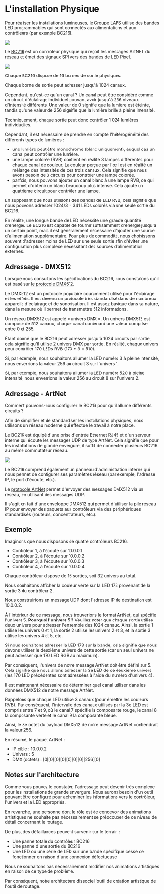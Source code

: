 # L'installation Physique

Pour réaliser les installations lumineuses, le Groupe LAPS utilise des bandes LED programmables qui sont connectés aux alimentations et aux contrôleurs (par exemple BC216).

![](../../img/ledstrip.png)

Le [BC216](https://www.rose-lighting.com/products/ethernet-spi-dmx-pixel-light-controller-bc216/) est un contrôleur physique qui reçoit les messages ArtNET du réseau et émet des signaux SPI vers des bandes de LED Pixel.

![](../../img/bc216-schema.jpg)

Chaque BC216 dispose de 16 bornes de sortie physiques. 

Chaque borne de sortie peut adresser jusqu'à 1024 canaux.

Cependant, qu'est-ce qu'un canal ? Un canal peut être considéré comme un circuit d'éclairage individuel pouvant avoir jusqu'à 256 niveaux d'intensité différents. Une valeur de 0 signifie que la lumière est éteinte, tandis qu'une valeur de 256 signifie que la lumière brille à pleine intensité.


Techniquement, chaque sortie peut donc contrôler 1 024 lumières individuelles.

Cependant, il est nécessaire de prendre en compte l'hétérogénéité des différents types de lumières :
- une lumière peut être monochrome (blanc uniquement), auquel cas un canal peut contrôler une lumière.
- une lampe colorée (RVB) contient en réalité 3 lampes différentes pour chaque canal de couleur. La couleur perçue par l'œil est en réalité un mélange des intensités de ces trois canaux. Cela signifie que nous avons besoin de 3 circuits pour contrôler une lampe colorée.
- parfois, nous pouvons ajouter un canal blanc à une lampe RVB, ce qui permet d'obtenir un blanc beaucoup plus intense. Cela ajoute un quatrième circuit pour contrôler une lampe.

En supposant que nous utilisons des bandes de LED RVB, cela signifie que nous pouvons adresser 1024/3 = 341 LEDs colorés via une seule sortie du BC216.

En réalité, une longue bande de LED nécessite une grande quantité d'énergie. Le BC216 est capable de fournir suffisamment d'énergie jusqu'à un certain point, mais il est généralement nécessaire d'ajouter une source d'alimentation supplémentaire. Pour plus de commodité, nous choisissons souvent d'adresser moins de LED sur une seule sortie afin d'éviter une configuration plus complexe nécessitant des sources d'alimentation externes. 

## Adressage - DMX512

Lorsque nous consultons les spécifications du BC216, nous constatons qu'il est basé sur [le protocole DMX512](https://en.wikipedia.org/wiki/DMX512).

Le DMX512 est un protocole populaire couramment utilisé pour l'éclairage et les effets. Il est devenu un protocole très standardisé dans de nombreux appareils d'éclairage et de sonorisation. Il est assez basique dans sa nature, dans la mesure où il permet de transmettre 512 informations.

Un réseau DMX512 est appelé « univers DMX ». Un univers DMX512 est composé de 512 canaux, chaque canal contenant une valeur comprise entre 0 et 255.

Étant donné que le BC216 peut adresser jusqu'à 1024 circuits par sortie, cela signifie qu'il utilise 2 univers DMX par sortie. En réalité, chaque univers peut contrôler 170 LEDs RVB (170 * 3 = 510).

Si, par exemple, nous souhaitons allumer la LED numéro 3 à pleine intensité, nous enverrions la valeur 256 au circuit 3 sur l'univers 1.

Si, par exemple, nous souhaitons allumer la LED numéro 520 à pleine intensité, nous enverrions la valeur 256 au circuit 8 sur l'univers 2.

## Adressage - ArtNet

Comment pouvons-nous configurer le BC216 pour qu'il allume différents circuits ?

Afin de simplifier et de standardiser les installations physiques, nous utilisons un réseau moderne qui effectue le travail à notre place.

Le BC216 est équipé d'une prise d'entrée Ethernet RJ45 et d'un serveur interne qui écoute les messages UDP de type ArtNet. Cela signifie que pour les installations de grande envergure, il suffit de connecter plusieurs BC216 au même commutateur réseau.

![](../../img/physical-network.png)

Le BC216 comprend également un panneau d'administration interne qui nous permet de configurer ses paramètres réseau (par exemple, l'adresse IP, le port d'écoute, etc.).

Le [protocole ArtNet](https://en.wikipedia.org/wiki/Art-Net) permet d'envoyer des messages DMX512 via un réseau, en utilisant des messages UDP.

Il s'agit en fait d'une enveloppe DMX512 qui permet d'utiliser la pile réseau IP pour envoyer des paquets aux contrôleurs via des périphériques standardisés (routeurs, concentrateurs, etc.).

## Exemple

Imaginons que nous disposons de quatre contrôleurs BC216.

- Contrôleur 1, à l'écoute sur 10.0.0.1
- Contrôleur 2, à l'écoute sur 10.0.0.2
- Contrôleur 3, à l'écoute sur 10.0.0.3
- Contrôleur 4, à l'écoute sur 10.0.0.4

Chaque contrôleur dispose de 16 sorties, soit 32 univers au total.

Nous souhaitons afficher la couleur verte sur la LED 173 provenant de la sortie 3 du contrôleur 2.

Nous construirions un message UDP dont l'adresse IP de destination est 10.0.0.2. 

À l'intérieur de ce message, nous trouverions le format ArtNet, qui spécifie l'univers 5. **Pourquoi l'univers 5 ?** Veuillez noter que chaque sortie utilise deux univers pour adresser l'ensemble des 1024 canaux. Ainsi, la sortie 1 utilise les univers 0 et 1, la sortie 2 utilise les univers 2 et 3, et la sortie 3 utilise les univers 4 et 5, etc.

Si nous souhaitons adresser la LED 173 sur la bande, cela signifie que nous devons utiliser le deuxième univers de cette sortie (car un seul univers ne peut adresser que 170 LED RGB au maximum).

Par conséquent, l'univers de notre message ArtNet doit être défini sur 5. Cela signifie que nous allons adresser la 3e LED de ce deuxième univers (les 170 LED précédentes sont adressées à l'aide du numéro d'univers 4).

Il est maintenant nécessaire de déterminer quel canal utiliser dans les données DMX512 de notre message ArtNet.

Rappelons que chaque LED utilise 3 canaux (pour émettre les couleurs RVB). Par conséquent, l'intervalle des canaux utilisés par la 3e LED est compris entre 7 et 9, où le canal 7 spécifie la composante rouge, le canal 8 la composante verte et le canal 9 la composante bleue.

Ainsi, le 8e octet du payload DMX512 de notre message ArtNet contiendrait la valeur 256.

En résumé, le paquet ArtNet :

- IP cible : 10.0.0.2
- Univers : 5
- DMX (octets) : [0][0][0][0][0][0][0][256][0]

## Notes sur l'architecture

Comme vous pouvez le constater, l'adressage peut devenir très complexe pour les installations de grande envergure. Nous aurons besoin d'un outil pouvant être configuré pour acheminer les informations vers le contrôleur, l'univers et la LED appropriés.

En revanche, une personne dont le rôle est de concevoir des animations artistiques ne souhaite pas nécessairement se préoccuper de ce niveau de détail concernant le routage.

De plus, des défaillances peuvent survenir sur le terrain :

- Une panne totale du contrôleur BC216
- Une panne d'une sortie du BC216
- Une LED ou une série de LED sur une bande spécifique cesse de fonctionner en raison d'une connexion défectueuse

Nous ne souhaitons pas nécessairement modifier nos animations artistiques en raison de ce type de problème.

Par conséquent, notre architecture dissocie l'outil de création artistique de l'outil de routage.